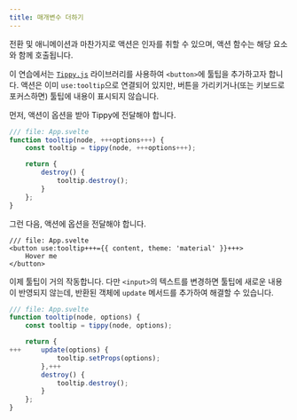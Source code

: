 ```yaml
---
title: 매개변수 더하기
---
```


전환 및 애니메이션과 마찬가지로 액션은 인자를 취할 수 있으며, 액션 함수는 해당 요소와 함께 호출됩니다.

이 연습에서는 [`Tippy.js`](https://atomiks.github.io/tippyjs/) 라이브러리를 사용하여 `<button>`에 툴팁을 추가하고자 합니다. 액션은 이미 `use:tooltip`으로 연결되어 있지만, 버튼을 가리키거나(또는 키보드로 포커스하면) 툴팁에 내용이 표시되지 않습니다.

먼저, 액션이 옵션을 받아 Tippy에 전달해야 합니다.

```js
/// file: App.svelte
function tooltip(node, +++options+++) {
	const tooltip = tippy(node, +++options+++);

	return {
		destroy() {
			tooltip.destroy();
		}
	};
}
```

그런 다음, 액션에 옵션을 전달해야 합니다.

```svelte
/// file: App.svelte
<button use:tooltip+++={{ content, theme: 'material' }}+++>
	Hover me
</button>
```

이제 툴팁이 거의 작동합니다. 다만 `<input>`의 텍스트를 변경하면 툴팁에 새로운 내용이 반영되지 않는데, 반환된 객체에 `update` 메서드를 추가하여 해결할 수 있습니다.

```js
/// file: App.svelte
function tooltip(node, options) {
	const tooltip = tippy(node, options);

	return {
+++		update(options) {
			tooltip.setProps(options);
		},+++
		destroy() {
			tooltip.destroy();
		}
	};
}
```
